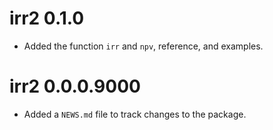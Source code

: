 # irr2 0.1.0

* Added the function `irr` and `npv`, reference, and examples.

# irr2 0.0.0.9000

* Added a `NEWS.md` file to track changes to the package.
